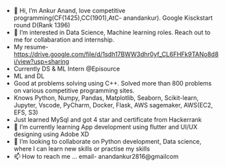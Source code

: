 - 👋 Hi, I’m Ankur Anand, love competitive programming(CF(1425),CC(1901),AtC- anandankur). Google Kisckstart round D(Rank 1396)
- 👀 I’m interested in Data Science, Machine learning roles. Reach out to me for collabaration and internship.
- My resume- https://drive.google.com/file/d/1sdh17BWW3dhr0yf_CL6FHFk9TANo8d8i/view?usp=sharing
- Currently DS & ML Intern @Episource
- ML and DL 
- Good at problems solving using C++. Solved more than 800 problems on various competitive programming sites. 
- Knows Python, Numpy, Pandas, Matplotlib, Seaborn, Scikit-learn, Jupyter, Vscode, PyCharm, Docker, Flask, AWS sagemaker, AWS(EC2, EFS, S3)
-  Just learned MySql and got 4 star and certificate from Hackerrank
- 🌱 I’m currently learning App development using flutter and UI/UX designing using Adobe XD
- 💞️ I’m looking to collaborate on Python development, Data science, where I can learn new skills or practise my skills 
- 📫 How to reach me ... email- anandankur2816@gmailcom

<!---
anandankur2816/anandankur2816 is a ✨ special ✨ repository because its `README.md` (this file) appears on your GitHub profile.
You can click the Preview link to take a look at your changes.
--->
